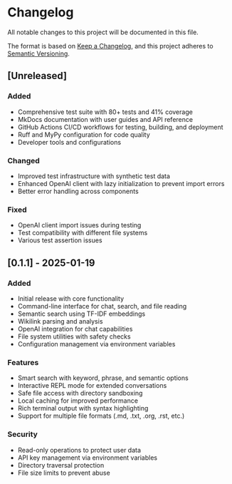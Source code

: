 # Changelog

All notable changes to this project will be documented in this file.

The format is based on [Keep a Changelog](https://keepachangelog.com/en/1.0.0/),
and this project adheres to [Semantic Versioning](https://semver.org/spec/v2.0.0.html).

## [Unreleased]

### Added
- Comprehensive test suite with 80+ tests and 41% coverage
- MkDocs documentation with user guides and API reference
- GitHub Actions CI/CD workflows for testing, building, and deployment
- Ruff and MyPy configuration for code quality
- Developer tools and configurations

### Changed
- Improved test infrastructure with synthetic test data
- Enhanced OpenAI client with lazy initialization to prevent import errors
- Better error handling across components

### Fixed
- OpenAI client import issues during testing
- Test compatibility with different file systems
- Various test assertion issues

## [0.1.1] - 2025-01-19

### Added
- Initial release with core functionality
- Command-line interface for chat, search, and file reading
- Semantic search using TF-IDF embeddings
- Wikilink parsing and analysis
- OpenAI integration for chat capabilities
- File system utilities with safety checks
- Configuration management via environment variables

### Features
- Smart search with keyword, phrase, and semantic options
- Interactive REPL mode for extended conversations
- Safe file access with directory sandboxing
- Local caching for improved performance
- Rich terminal output with syntax highlighting
- Support for multiple file formats (.md, .txt, .org, .rst, etc.)

### Security
- Read-only operations to protect user data
- API key management via environment variables
- Directory traversal protection
- File size limits to prevent abuse